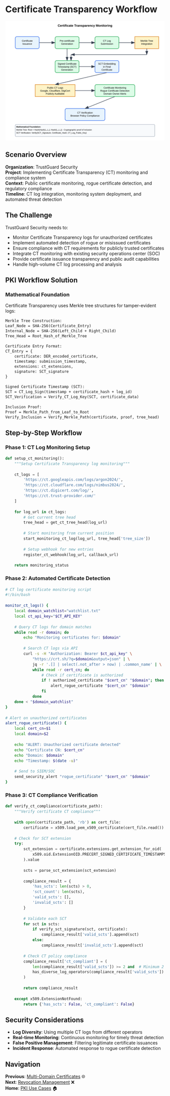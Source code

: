 # Certificate Transparency Workflow

![Certificate Transparency Workflow](workflow.svg)

## Scenario Overview

**Organization**: TrustGuard Security  
**Project**: Implementing Certificate Transparency (CT) monitoring and compliance system  
**Context**: Public certificate monitoring, rogue certificate detection, and regulatory compliance  
**Timeline**: CT log integration, monitoring system deployment, and automated threat detection

## The Challenge

TrustGuard Security needs to:
- Monitor Certificate Transparency logs for unauthorized certificates
- Implement automated detection of rogue or misissued certificates
- Ensure compliance with CT requirements for publicly trusted certificates
- Integrate CT monitoring with existing security operations center (SOC)
- Provide certificate issuance transparency and public audit capabilities
- Handle high-volume CT log processing and analysis

## PKI Workflow Solution

### Mathematical Foundation

Certificate Transparency uses Merkle tree structures for tamper-evident logs:

```
Merkle Tree Construction:
Leaf_Node = SHA-256(Certificate_Entry)
Internal_Node = SHA-256(Left_Child + Right_Child)
Tree_Head = Root_Hash_of_Merkle_Tree

Certificate Entry Format:
CT_Entry = {
    certificate: DER_encoded_certificate,
    timestamp: submission_timestamp,
    extensions: ct_extensions,
    signature: SCT_signature
}

Signed Certificate Timestamp (SCT):
SCT = CT_Log_Sign(timestamp + certificate_hash + log_id)
SCT_Verification = Verify_CT_Log_Key(SCT, certificate_data)

Inclusion Proof:
Proof = Merkle_Path_from_Leaf_to_Root
Verify_Inclusion = Verify_Merkle_Path(certificate, proof, tree_head)
```

## Step-by-Step Workflow

### Phase 1: CT Log Monitoring Setup

```python
def setup_ct_monitoring():
    """Setup Certificate Transparency log monitoring"""
    
    ct_logs = [
        'https://ct.googleapis.com/logs/argon2024/',
        'https://ct.cloudflare.com/logs/nimbus2024/',
        'https://ct.digicert.com/log/',
        'https://ct.trust-provider.com/'
    ]
    
    for log_url in ct_logs:
        # Get current tree head
        tree_head = get_ct_tree_head(log_url)
        
        # Start monitoring from current position
        start_monitoring_ct_log(log_url, tree_head['tree_size'])
        
        # Setup webhook for new entries
        register_ct_webhook(log_url, callback_url)
    
    return monitoring_status
```

### Phase 2: Automated Certificate Detection

```bash
# CT log certificate monitoring script
#!/bin/bash

monitor_ct_logs() {
    local domain_watchlist="watchlist.txt"
    local ct_api_key="$CT_API_KEY"
    
    # Query CT logs for domain matches
    while read -r domain; do
        echo "Monitoring certificates for: $domain"
        
        # Search CT logs via API
        curl -s -H "Authorization: Bearer $ct_api_key" \
            "https://crt.sh/?q=$domain&output=json" | \
            jq -r '.[] | select(.not_after > now) | .common_name' | \
            while read -r cert_cn; do
                # Check if certificate is authorized
                if ! authorized_certificate "$cert_cn" "$domain"; then
                    alert_rogue_certificate "$cert_cn" "$domain"
                fi
            done
    done < "$domain_watchlist"
}

# Alert on unauthorized certificates
alert_rogue_certificate() {
    local cert_cn=$1
    local domain=$2
    
    echo "ALERT: Unauthorized certificate detected"
    echo "Certificate CN: $cert_cn"
    echo "Domain: $domain"
    echo "Timestamp: $(date -u)"
    
    # Send to SIEM/SOC
    send_security_alert "rogue_certificate" "$cert_cn" "$domain"
}
```

### Phase 3: CT Compliance Verification

```python
def verify_ct_compliance(certificate_path):
    """Verify certificate CT compliance"""
    
    with open(certificate_path, 'rb') as cert_file:
        certificate = x509.load_pem_x509_certificate(cert_file.read())
    
    # Check for SCT extension
    try:
        sct_extension = certificate.extensions.get_extension_for_oid(
            x509.oid.ExtensionOID.PRECERT_SIGNED_CERTIFICATE_TIMESTAMPS
        ).value
        
        scts = parse_sct_extension(sct_extension)
        
        compliance_result = {
            'has_scts': len(scts) > 0,
            'sct_count': len(scts),
            'valid_scts': [],
            'invalid_scts': []
        }
        
        # Validate each SCT
        for sct in scts:
            if verify_sct_signature(sct, certificate):
                compliance_result['valid_scts'].append(sct)
            else:
                compliance_result['invalid_scts'].append(sct)
        
        # Check CT policy compliance
        compliance_result['ct_compliant'] = (
            len(compliance_result['valid_scts']) >= 2 and  # Minimum 2 SCTs
            has_diverse_log_operators(compliance_result['valid_scts'])
        )
        
        return compliance_result
        
    except x509.ExtensionNotFound:
        return {'has_scts': False, 'ct_compliant': False}
```

## Security Considerations

- **Log Diversity**: Using multiple CT logs from different operators
- **Real-time Monitoring**: Continuous monitoring for timely threat detection
- **False Positive Management**: Filtering legitimate certificate issuances
- **Incident Response**: Automated response to rogue certificate detection

## Navigation

**Previous**: [Multi-Domain Certificates](../13-multi-domain-certificates/README.md) 🌐  
**Next**: [Revocation Management](../15-revocation-management/README.md) ❌  
**Home**: [PKI Use Cases](../README.md) 🏠